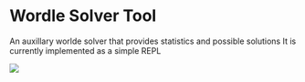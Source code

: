 # Wordle Solver Tool
An auxillary worlde solver that provides statistics and possible solutions
It is currently implemented as a simple REPL

[<img src="https://cdn.vox-cdn.com/thumbor/4xTob9HFnwB6g9euHE-BhyNhG-Q=/0x57:1379x747/fit-in/1200x600/cdn.vox-cdn.com/uploads/chorus_asset/file/23131996/wordle.PNG">](http://google.com.au/)

